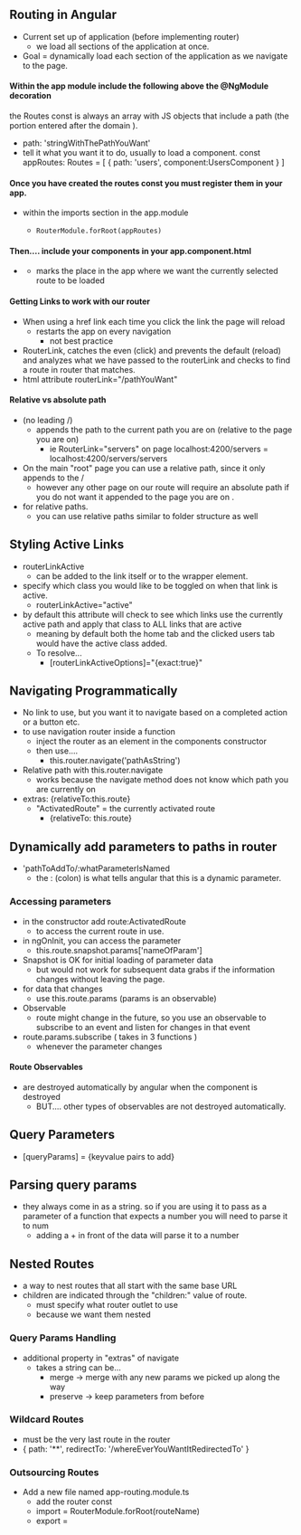 ## Routing in Angular
- Current set up of application (before implementing router)
  - we load all sections of the application at once. 
- Goal = dynamically load each section of the application as we navigate to the page. 

#### Within the app module include the following above the @NgModule decoration 
the Routes const is always an array with JS objects that include a path (the portion entered after the domain ). 
- path:  'stringWithThePathYouWant'
- tell it what you want it to do, usually to load a component. 
const appRoutes: Routes  =  [
{ path: 'users', component:UsersComponent  } 
]
#### Once you have created the routes const you must register them in your app. 
- within the imports section in the app.module
  -     RouterModule.forRoot(appRoutes)
#### Then.... include your components in your app.component.html 
- <router-outlet></router-outlet>
  - marks the place in the app where we want the currently selected route to be loaded 
#### Getting Links to work with our router 
- When using a href link each time you click the link the page will reload 
  - restarts the app on every navigation
    - not best practice 
- RouterLink, catches the even (click) and prevents the default (reload) and analyzes what we have passed to the routerLink and checks to find a route in router that matches. 
- html attribute routerLink="/pathYouWant"
#### Relative vs absolute path
- (no leading /)
  - appends the path to the current path you are on (relative to the page you are on)
    - ie RouterLink="servers" on page localhost:4200/servers = localhost:4200/servers/servers
- On the main "root" page you can use a relative path, since it only appends to the /
  - however any other page on our route will require an absolute path if you do not want it appended to the page you are on . 
- for relative paths. 
  - you can use relative paths similar to folder structure as well 

## Styling Active Links 
- routerLinkActive 
  - can be added to the link itself or to the wrapper element. 
- specify which class you would like to be toggled on when that link is active. 
  - routerLinkActive="active"
- by default this attribute will check to see which links use the currently active path and apply that class to ALL links that are active 
  - meaning by default both the home tab and the clicked users tab would have the active class added. 
  - To resolve...
    - [routerLinkActiveOptions]="{exact:true}"

## Navigating Programmatically 
- No link to use, but you want it to navigate based on a completed action or a button etc. 
- to use navigation router inside a function 
  - inject the router as an element in the components constructor
  - then use.... 
    - this.router.navigate('pathAsString')
- Relative path with this.router.navigate
  - works because the navigate method does not know which path you are currently on 
- extras: {relativeTo:this.route}
  - "ActivatedRoute" = the currently activated route
    - {relativeTo: this.route}

## Dynamically add parameters to paths in router 
- 'pathToAddTo/:whatParameterIsNamed
  - the : (colon) is what tells angular that this is a dynamic parameter.

### Accessing parameters 
- in the constructor add route:ActivatedRoute
  - to access the current route in use. 
- in ngOnInit, you can access the parameter 
  - this.route.snapshot.params['nameOfParam']
- Snapshot is OK for initial loading of parameter data 
  - but would not work for subsequent data grabs if the information changes without leaving the page. 
- for data that changes 
  - use this.route.params (params is an observable)
- Observable 
  - route might change in the future, so you use an observable to subscribe to an event and listen for changes in that event
- route.params.subscribe ( takes in 3 functions )
  - whenever the parameter changes 

#### Route Observables
- are destroyed automatically by angular when the component is destroyed
  - BUT.... other types of observables are not destroyed automatically. 

## Query Parameters
- [queryParams] = {keyvalue pairs to add}

## Parsing query params 
- they always come in as a string. so if you are using it to pass as a parameter of a function that expects a number you will need to parse it to num 
  - adding a + in front of the data will parse it to a number

## Nested Routes
- a way to nest routes that all start with the same base URL
- children are indicated through the "children:" value of route.
  - must specify what router outlet to use
  - because we want them nested 

### Query Params Handling 
- additional property in "extras" of navigate
  - takes a string can be...
    - merge -> merge with any new params we picked up along the way 
    - preserve -> keep parameters from before 

### Wildcard Routes 
- must be the very last route in the router
- { path: '**', redirectTo: '/whereEverYouWantItRedirectedTo' }

### Outsourcing Routes 
- Add a new file named app-routing.module.ts
  - add the router const
  - import = RouterModule.forRoot(routeName)
  - export = 










